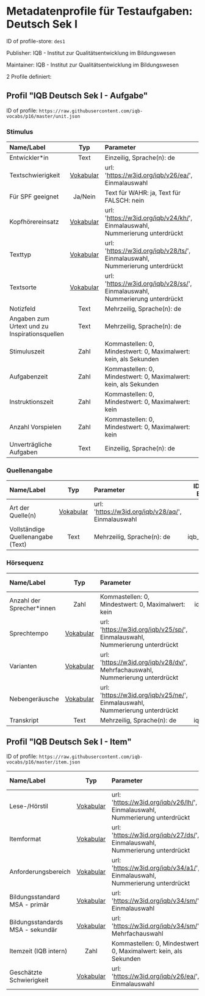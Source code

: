 # Metadatenprofile für Testaufgaben: Deutsch Sek I

ID of profile-store: `des1`

Publisher: IQB - Institut zur Qualitätsentwicklung im Bildungswesen

Maintainer: IQB - Institut zur Qualitätsentwicklung im Bildungswesen

2 Profile definiert:

## Profil "IQB Deutsch Sek I - Aufgabe"

ID of profile: `https://raw.githubusercontent.com/iqb-vocabs/p16/master/unit.json`

### Stimulus

| Name/Label | Typ | Parameter | ID Profil-Eintrag |
| :--- | :---: | :--- | :---: |
| Entwickler*in | Text |Einzeilig, Sprache(n): de | iqb_author |
| Textschwierigkeit | [Vokabular](https://w3id.org/iqb/v26/ea/) | url: 'https://w3id.org/iqb/v26/ea/', Einmalauswahl | k0 |
| Für SPF geeignet | Ja/Nein |Text für WAHR: ja, Text für FALSCH: nein | a1 |
| Kopfhörereinsatz | [Vokabular](https://w3id.org/iqb/v24/kh/) | url: 'https://w3id.org/iqb/v24/kh/', Einmalauswahl, Nummerierung unterdrückt | iqb_phones |
| Texttyp | [Vokabular](https://w3id.org/iqb/v28/ts/) | url: 'https://w3id.org/iqb/v28/ts/', Einmalauswahl, Nummerierung unterdrückt | k1 |
| Textsorte | [Vokabular](https://w3id.org/iqb/v28/ss/) | url: 'https://w3id.org/iqb/v28/ss/', Einmalauswahl, Nummerierung unterdrückt | k2 |
| Notizfeld | Text |Mehrzeilig, Sprache(n): de | iqb_note |
| Angaben zum Urtext und zu Inspirationsquellen | Text |Mehrzeilig, Sprache(n): de | iqb_additional_info |
| Stimuluszeit | Zahl |Kommastellen: 0, Mindestwert: 0, Maximalwert: kein, als Sekunden | iqb_time_stimulus |
| Aufgabenzeit | Zahl |Kommastellen: 0, Mindestwert: 0, Maximalwert: kein, als Sekunden | iqb_time_unit |
| Instruktionszeit | Zahl |Kommastellen: 0, Mindestwert: 0, Maximalwert: kein | iqb_time_instructions |
| Anzahl Vorspielen | Zahl |Kommastellen: 0, Mindestwert: 0, Maximalwert: kein | iqb_time_play |
| Unverträgliche Aufgaben | Text |Einzeilig, Sprache(n): de | iqb_compatibility |

### Quellenangabe

| Name/Label | Typ | Parameter | ID Profil-Eintrag |
| :--- | :---: | :--- | :---: |
| Art der Quelle(n) | [Vokabular](https://w3id.org/iqb/v28/aq/) | url: 'https://w3id.org/iqb/v28/aq/', Einmalauswahl | k3 |
| Vollständige Quellenangabe (Text) | Text |Mehrzeilig, Sprache(n): de | iqb_copyright |

### Hörsequenz

| Name/Label | Typ | Parameter | ID Profil-Eintrag |
| :--- | :---: | :--- | :---: |
| Anzahl der Sprecher*innen | Zahl |Kommastellen: 0, Mindestwert: 0, Maximalwert: kein | iqb_speakers |
| Sprechtempo | [Vokabular](https://w3id.org/iqb/v25/sp/) | url: 'https://w3id.org/iqb/v25/sp/', Einmalauswahl, Nummerierung unterdrückt | k4 |
| Varianten | [Vokabular](https://w3id.org/iqb/v28/dv/) | url: 'https://w3id.org/iqb/v28/dv/', Mehrfachauswahl, Nummerierung unterdrückt | k5 |
| Nebengeräusche | [Vokabular](https://w3id.org/iqb/v25/ne/) | url: 'https://w3id.org/iqb/v25/ne/', Einmalauswahl, Nummerierung unterdrückt | k6 |
| Transkript | Text |Mehrzeilig, Sprache(n): de | iqb_transcript |

## Profil "IQB Deutsch Sek I - Item"

ID of profile: `https://raw.githubusercontent.com/iqb-vocabs/p16/master/item.json`

| Name/Label | Typ | Parameter | ID Profil-Eintrag |
| :--- | :---: | :--- | :---: |
| Lese-/Hörstil | [Vokabular](https://w3id.org/iqb/v26/lh/) | url: 'https://w3id.org/iqb/v26/lh/', Einmalauswahl, Nummerierung unterdrückt | s1 |
| Itemformat | [Vokabular](https://w3id.org/iqb/v27/ds/) | url: 'https://w3id.org/iqb/v27/ds/', Einmalauswahl, Nummerierung unterdrückt | s2 |
| Anforderungsbereich | [Vokabular](https://w3id.org/iqb/v34/a1/) | url: 'https://w3id.org/iqb/v34/a1/', Einmalauswahl, Nummerierung unterdrückt | s3 |
| Bildungsstandard MSA - primär | [Vokabular](https://w3id.org/iqb/v34/sm/) | url: 'https://w3id.org/iqb/v34/sm/', Einmalauswahl | s5 |
| Bildungsstandards MSA - sekundär | [Vokabular](https://w3id.org/iqb/v34/sm/) | url: 'https://w3id.org/iqb/v34/sm/', Mehrfachauswahl | s6 |
| Itemzeit (IQB intern) | Zahl |Kommastellen: 0, Mindestwert: 0, Maximalwert: kein, als Sekunden | iqb_time_item |
| Geschätzte Schwierigkeit | [Vokabular](https://w3id.org/iqb/v26/ea/) | url: 'https://w3id.org/iqb/v26/ea/', Einmalauswahl | e4 |

